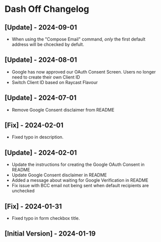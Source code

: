# Dash Off Changelog

## [Update] - 2024-09-01

- When using the "Compose Email" command, _only_ the first default address will be chcecked by defult.

## [Update] - 2024-08-01

- Google has now approved our OAuth Consent Screen. Users no longer need to create their own Client ID
- Switch Client ID based on Raycast Flavour

## [Update] - 2024-07-01

- Remove Google Consent disclaimer from README

## [Fix] - 2024-02-01

- Fixed typo in description.

## [Update] - 2024-02-01

- Update the instructions for creating the Google OAuth Consent in README
- Update Google Consent disclaimer in README
- Added a message about waiting for Google Verification in README
- Fix issue with BCC email not being sent when default recipients are unchecked

## [Fix] - 2024-01-31

- Fixed typo in form checkbox title.

## [Initial Version] - 2024-01-19
